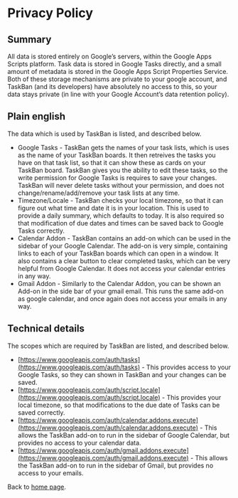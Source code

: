 # Privacy Policy

## Summary
All data is stored entirely on Google’s servers, within the Google Apps Scripts platform. Task data is stored in Google Tasks directly, and a small amount of metadata is stored in the Google Apps Script Properties Service. Both of these storage mechanisms are private to your google account, and TaskBan (and its developers) have absolutely no access to this, so your data stays private (in line with your Google Account’s data retention policy).

## Plain english

The data which is used by TaskBan is listed, and described below.
* Google Tasks - TaskBan gets the names of your task lists, which is uses as the name of your TaskBan boards. It then retreives the tasks you have on that task list, so that it can show these as cards on your TaskBan board. TaskBan gives you the ability to edit these tasks, so the write permission for Google Tasks is requires to save your changes. TaskBan will never delete tasks without your permission, and does not change/rename/add/remove your task lists at any time.
* Timezone/Locale - TaskBan checks your local timezone, so that it can figure out what time and date it is in your location. This is used to provide a daily summary, which defaults to today. It is also required so that modification of due dates and times can be saved back to Google Tasks correctly.
* Calendar Addon - TaskBan contains an add-on which can be used in the sidebar of your Google Calendar. The add-on is very simple, containing links to each of your TaskBan boards which can open in a window. It also contains a clear button to clear completed tasks, which can be very helpful from Google Calendar. It does not access your calendar entries in any way.
* Gmail Addon - Similarly to the Calendar Addon, you can be shown an Add-on in the side bar of your gmail email. This runs the same add-on as google calendar, and once again does not access your emails in any way.

## Technical details

The scopes which are required by TaskBan are listed, and described below.
* [https://www.googleapis.com/auth/tasks](https://www.googleapis.com/auth/tasks) - This provides access to your Google Tasks, so they can shown in TaskBan and your changes can be saved.
* [https://www.googleapis.com/auth/script.locale](https://www.googleapis.com/auth/script.locale) - This provides your local timezone, so that modifications to the due date of Tasks can be saved correctly.
* [https://www.googleapis.com/auth/calendar.addons.execute](https://www.googleapis.com/auth/calendar.addons.execute) - This allows the TaskBan add-on to run in the sidebar of Google Calendar, but provides no access to your calendar data.
* [https://www.googleapis.com/auth/gmail.addons.execute](https://www.googleapis.com/auth/gmail.addons.execute) - This allows the TaskBan add-on to run in the sidebar of Gmail, but provides no access to your emails.

Back to [home page](home.md).